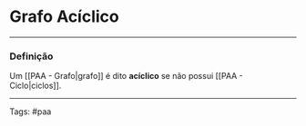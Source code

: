 
# Grafo Acíclico

---

### Definição

Um [[PAA - Grafo|grafo]] é dito **acíclico** se não possui [[PAA - Ciclo|ciclos]].

---

Tags: #paa

